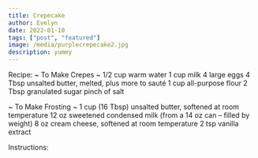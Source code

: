```yaml
---
title: Crepecake
author: Evelyn
date: 2022-01-10
tags: ["post", "featured"]
image: /media/purplecrepecake2.jpg
description: yummy
---
```


Recipe:
~ To Make Crepes ~
1/2 cup warm water
1 cup milk
4 large eggs
4 Tbsp unsalted butter, melted, plus more to sauté
1 cup all-purpose flour
2 Tbsp granulated sugar
pinch of salt

~ To Make Frosting ~
1 cup (16 Tbsp) unsalted butter, softened at room temperature
12 oz sweetened condensed milk (from a 14 oz can – filled by weight)
8 oz cream cheese, softened at room temperature
2 tsp vanilla extract

Instructions:
